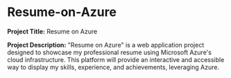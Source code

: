 # Resume-on-Azure

**Project Title:** Resume on Azure  


**Project Description:**  "Resume on Azure" is a web application project designed to showcase my professional resume using Microsoft Azure's cloud infrastructure. This platform will provide an interactive and accessible way to display my skills, experience, and achievements, leveraging Azure.
